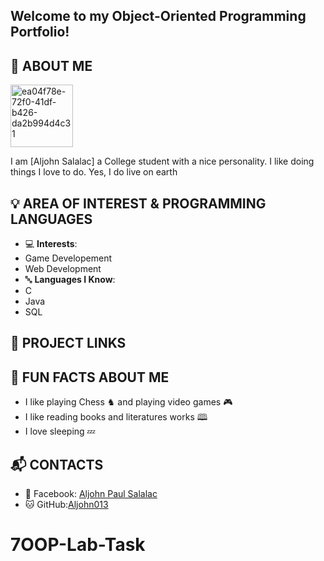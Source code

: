 
Welcome to my **Object-Oriented Programming Portfolio**! 
---
## 👤 ABOUT ME
   <img src="https://github.com/user-attachments/assets/6f68bcce-d478-45ff-bbe8-e36f9c7c8a1e" alt="ea04f78e-72f0-41df-b426-da2b994d4c31" width="100" height="100">
   
I am [Aljohn Salalac] a College student with a nice personality. I like doing things I love to do. Yes, I do live on earth 
## 💡 AREA OF INTEREST & PROGRAMMING LANGUAGES
- 💻 **Interests**:
- Game Developement
- Web Development
- 🔤 **Languages I Know**:
- C
- Java
- SQL
## 🚀 PROJECT LINKS

## 🎉 FUN FACTS ABOUT ME
- I like playing Chess ♞ and playing video games 🎮
- I like reading books and literatures works 🕮
- I love sleeping 💤
## 📬 CONTACTS
- 📘 Facebook: [Aljohn Paul Salalac](https://www.facebook.com/aljohnpaul.salalac.7)
- 🐱 GitHub:[Aljohn013](https://github.com/Aljohn013)

# 7OOP-Lab-Task
